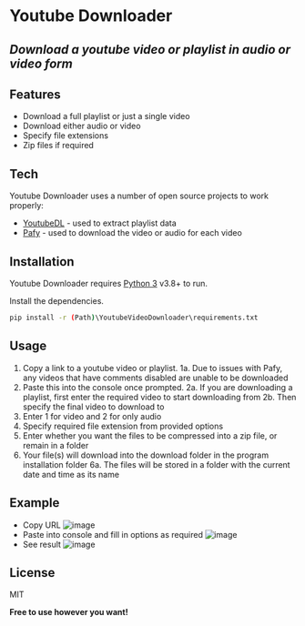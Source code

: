 # Youtube Downloader
## _Download a youtube video or playlist in audio or video form_


## Features

- Download a full playlist or just a single video
- Download either audio or video
- Specify file extensions
- Zip files if required


## Tech

Youtube Downloader uses a number of open source projects to work properly:

- [YoutubeDL] - used to extract playlist data
- [Pafy] - used to download the video or audio for each video

## Installation

Youtube Downloader requires [Python 3](https://www.python.org/downloads//) v3.8+ to run.

Install the dependencies.

```sh
pip install -r (Path)\YoutubeVideoDownloader\requirements.txt
```

## Usage

  1. Copy a link to a youtube video or playlist.
    1a. Due to issues with Pafy, any videos that have comments disabled are unable to be downloaded
  2. Paste this into the console once prompted.
    2a. If you are downloading a playlist, first enter the required video to start downloading from
    2b. Then specify the final video to download to
  3. Enter 1 for video and 2 for only audio
  4. Specify required file extension from provided options
  5. Enter whether you want the files to be compressed into a zip file, or remain in a folder
  6. Your file(s) will download into the download folder in the program installation folder
    6a. The files will be stored in a folder with the current date and time as its name

## Example
- Copy URL
![image](https://user-images.githubusercontent.com/79090791/124382145-d5dea500-dcbd-11eb-9c3f-6e6f975f3a8c.png)
- Paste into console and fill in options as required
![image](https://user-images.githubusercontent.com/79090791/124382312-a4b2a480-dcbe-11eb-8eb3-f46a94791d31.png)
- See result
![image](https://user-images.githubusercontent.com/79090791/124382371-feb36a00-dcbe-11eb-91c5-886d494630bf.png)

## License

MIT

**Free to use however you want!**


   [YoutubeDL]: <https://github.com/ytdl-org/youtube-dl>
   [Pafy]: <https://github.com/mps-youtube/pafy>
   

